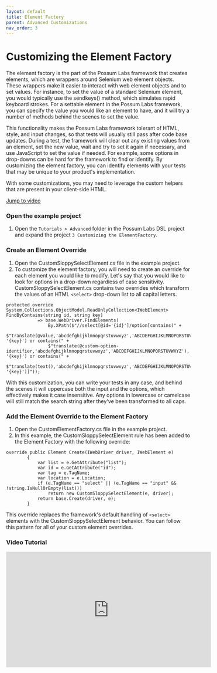 ```yaml
---
layout: default
title: Element Factory
parent: Advanced Customizations
nav_order: 3
---
```


# Customizing the Element Factory

The element factory is the part of the Possum Labs framework that creates elements, which are wrappers around Selenium web element objects. These wrappers make it easier to interact with web element objects and to set values. For instance, to set the value of a standard Selenium element, you would typically use the sendkeys() method, which simulates rapid keyboard strokes. For a settable element in the Possum Labs framework, you can specify the value you would like an element to have, and it will try a number of methods behind the scenes to set the value.

This functionality makes the Possum Labs framework tolerant of HTML, style, and input changes, so that tests will usually still pass after code base updates. During a test, the framework will clear out any existing values from an element, set the new value, wait and try to set it again if necessary, and use JavaScript to set the value if needed. For example, some options in drop-downs can be hard for the framework to find or identify. By customizing the element factory, you can identify elements with your tests that may be unique to your product's implementation.

With some customizations, you may need to leverage the custom helpers that are present in your client-side HTML.

[Jump to video](#video-tutorial)

### Open the example project

1. Open the `Tutorials > Advanced` folder in the Possum Labs DSL project and expand the project `3 Customizing the ElementFactory`.

### Create an Element Override

1. Open the CustomSloppySelectElement.cs file in the example project.
1. To customize the element factory, you will need to create an override for each element you would like to modify. Let's say that you would like to look for options in a drop-down regardless of case sensitivity. CustomSloppySelectElement.cs contains two overrides which transform the values of an HTML `<select>` drop-down list to all capital letters.
```
protected override System.Collections.ObjectModel.ReadOnlyCollection<IWebElement> FindByContains(string id, string key)
            => base.WebDriver.FindElements(
                By.XPath($"//select[@id='{id}']/option[contains(" +
                $"translate(@value,'abcdefghijklmnopqrstuvwxyz','ABCDEFGHIJKLMNOPQRSTUVWXYZ'), '{key}') or contains(" +
                $"translate(@custom-option-identifier,'abcdefghijklmnopqrstuvwxyz','ABCDEFGHIJKLMNOPQRSTUVWXYZ'), '{key}') or contains(" +
                $"translate(text(),'abcdefghijklmnopqrstuvwxyz','ABCDEFGHIJKLMNOPQRSTUVWXYZ'), '{key}')]"));
```
With this customization, you can write your tests in any case, and behind the scenes it will uppercase both the input and the options, which effectively makes it case insensitive. Any options in lowercase or camelcase will still match the search string after they've been transformed to all caps.


### Add the Element Override to the Element Factory

1. Open the CustomElementFactory.cs file in the example project.
1. In this example, the CustomSloppySelectElement rule has been added to the Element Factory with the following override:

```
override public Element Create(IWebDriver driver, IWebElement e)
        {
            var list = e.GetAttribute("list");
            var id = e.GetAttribute("id");
            var tag = e.TagName;
            var location = e.Location;
            if (e.TagName == "select" || (e.TagName == "input" && !string.IsNullOrEmpty(list)))
                return new CustomSloppySelectElement(e, driver);
            return base.Create(driver, e);
        }
```
This override replaces the framework's default handling of `<select>` elements with the CustomSloppySelectElement behavior. You can follow this pattern for all of your custom element overrides.

### Video Tutorial

<iframe width="560" height="315" src="https://www.youtube.com/embed/wFkSraKdXmo" frameborder="0" allow="accelerometer; autoplay; encrypted-media; gyroscope; picture-in-picture" allowfullscreen></iframe>

<feeback>
